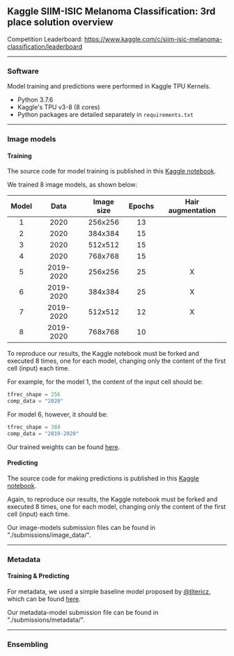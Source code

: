 ## Kaggle SIIM-ISIC Melanoma Classification: 3rd place solution overview

Competition Leaderboard: https://www.kaggle.com/c/siim-isic-melanoma-classification/leaderboard

---

### Software

Model training and predictions were performed in Kaggle TPU Kernels.

* Python 3.7.6
* Kaggle's TPU v3-8 (8 cores)
* Python packages are detailed separately in `requirements.txt`

---

### Image models

#### Training

The source code for model training is published in this [Kaggle notebook](https://www.kaggle.com/masdevallia).

We trained 8 image models, as shown below:

| Model       | Data        | Image size    | Epochs            | Hair augmentation |
| :----:      |    :----:   |      :----:   |      :----:       |      :----:       |
| 1           | 2020        | 256x256       | 13                |                   |
| 2           | 2020        | 384x384       | 15                |                   |
| 3           | 2020        | 512x512       | 15                |                   |
| 4           | 2020        | 768x768       | 15                |                   |
| 5           | 2019-2020   | 256x256       | 25                | X                 |
| 6           | 2019-2020   | 384x384       | 25                | X                 |
| 7           | 2019-2020   | 512x512       | 12                | X                 |
| 8           | 2019-2020   | 768x768       | 10                |                   |

To reproduce our results, the Kaggle notebook must be forked and executed 8 times, one for each model, changing only the content of the first cell (input) each time.

For example, for the model 1, the content of the input cell should be:
```python
tfrec_shape = 256
comp_data = "2020"
```

For model 6, however, it should be:
```python
tfrec_shape = 384
comp_data = "2019-2020"
```

Our trained weights can be found [here](https://www.kaggle.com/masdevallia/melanoma-classification-3rd-place-models).

#### Predicting

The source code for making predictions is published in this [Kaggle notebook](https://www.kaggle.com/masdevallia).

Again, to reproduce our results, the Kaggle notebook must be forked and executed 8 times, one for each model, changing only the content of the first cell (input) each time.

Our image-models submission files can be found in "./submissions/image_data/".

---

### Metadata

#### Training & Predicting

For metadata, we used a simple baseline model proposed by [@titericz](https://www.kaggle.com/titericz), which can be found [here](https://www.kaggle.com/titericz/simple-baseline).

Our metadata-model submission file can be found in "./submissions/metadata/".

---

### Ensembling


